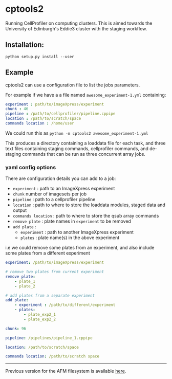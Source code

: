 # cptools2

Running CellProfiler on computing clusters. This is aimed towards the University of Edinburgh's Eddie3 cluster with the staging workflow.

## Installation:
`python setup.py install --user`

## Example

cptools2 can use a configuration file to list the jobs parameters.

For example if we have a a file named `awesome_experiment-1.yml` containing:

```yaml
experiment : path/to/imageXpress/experiment
chunk : 46
pipeline : /path/to/cellprofiler/pipeline.cppipe
location : /path/to/scratch/space
commands location : /home/user
```

We could run this as `python -m cptools2 awesome_experiment-1.yml`


This produces a directory containing a loaddata file for each task, and three text files containing staging commands, cellprofiler commands, and de-staging commands that can be run as three concurrent array jobs.


### yaml config options

There are configuration details you can add to a job:

- `experiment` : path to an ImageXpress experiment
- `chunk` number of imagesets per job
- `pipeline` : path to a cellprofiler pipeline
- `location` : path to where to store the loaddata modules, staged data and output
- `commands location` : path to where to store the qsub array commands
- `remove plate` : plate names in `experiment` to be removed
- `add plate` :
    - `experiment` : path to another ImageXpress experiment
    - `plates` : plate name(s) in the above experiment

i.e we could remove some plates from an experiment, and also include some plates from a different experiment

```yaml
experiment: /path/to/imageXpress/experiment

# remove two plates from current experiment
remove plate:
    - plate_1
    - plate_2

# add plates from a separate experiment
add plate:
    - experiment : /path/to/different/experiment
    - plates:
        - plate_exp2_1
        - plate_exp2_2

chunk: 96

pipeline: /pipelines/pipeline_1.cppipe

location: /path/to/scratch/space

commands location: /path/to/scratch space
```

--------------------------

Previous version for the AFM filesystem is available [here](https://github.com/swarchal/CP_tools).


